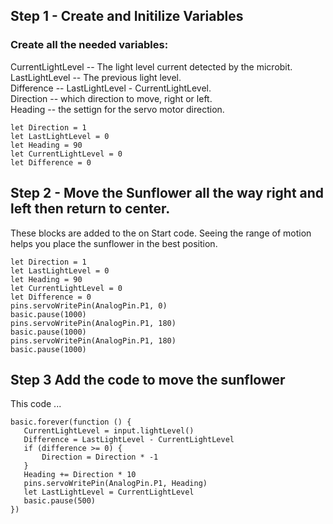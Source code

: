 ## Step 1 - Create and Initilize Variables
### Create all the needed variables:

CurrentLightLevel -- The light level current detected by the microbit.  
LastLightLevel -- The previous light level.  
Difference -- LastLightLevel - CurrentLightLevel.  
Direction -- which direction to move, right or left.  
Heading -- the settign for the servo motor direction.     


```blocks
let Direction = 1
let LastLightLevel = 0
let Heading = 90
let CurrentLightLevel = 0
let Difference = 0
```


## Step 2 - Move the Sunflower all the way right and left then return to center.
These blocks are added to the on Start code.  Seeing the range of motion helps you place the sunflower in the best position.

```blocks
let Direction = 1
let LastLightLevel = 0
let Heading = 90
let CurrentLightLevel = 0
let Difference = 0
pins.servoWritePin(AnalogPin.P1, 0)
basic.pause(1000)
pins.servoWritePin(AnalogPin.P1, 180)
basic.pause(1000)
pins.servoWritePin(AnalogPin.P1, 180)
basic.pause(1000)
```

## Step 3 Add the code to move the sunflower
This code ...

```blocks
basic.forever(function () {
   CurrentLightLevel = input.lightLevel()
   Difference = LastLightLevel - CurrentLightLevel
   if (difference >= 0) {
       Direction = Direction * -1
   }
   Heading += Direction * 10
   pins.servoWritePin(AnalogPin.P1, Heading)
   let LastLightLevel = CurrentLightLevel
   basic.pause(500)
})
```

<script src="https://makecode.com/gh-pages-embed.js"></script><script>makeCodeRender("{{ site.makecode.home_url }}", "{{ site.github.owner_name }}/{{ site.github.repository_name }}");</script>
